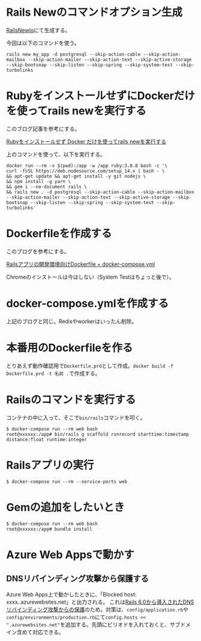 # Rails Newのコマンドオプション生成

[RailsNewIo](https://railsnew.io/)にて生成する。

今回は以下のコマンドを使う。

```
rails new my_app -d postgresql --skip-action-cable --skip-action-mailbox --skip-action-mailer --skip-action-text --skip-active-storage --skip-bootsnap --skip-listen --skip-spring --skip-system-test --skip-turbolinks
```

# RubyをインストールせずにDockerだけを使ってrails newを実行する

このブログ記事を参考にする。

[Rubyをインストールせず Docker だけを使ってrails newを実行する](https://sinsoku.hatenablog.com/entry/2021/04/03/001227)

上のコマンドを使って、以下を実行する。

```
docker run --rm -v $(pwd):/app -w /app ruby:3.0.0 bash -c '\
curl -fsSL https://deb.nodesource.com/setup_14.x | bash - \
&& apt-get update && apt-get install -y git nodejs \
&& npm install -g yarn \
&& gem i --no-document rails \
&& rails new . -d postgresql --skip-action-cable --skip-action-mailbox --skip-action-mailer --skip-action-text --skip-active-storage --skip-bootsnap --skip-listen --skip-spring --skip-system-test --skip-turbolinks'
```

# Dockerfileを作成する

このブログを参考にする。

[Railsアプリの開発環境向けDockerfile + docker-compose.yml](https://sinsoku.hatenablog.com/entry/2021/03/24/100000)

Chromeのインストールは今はしない（System Testはちょっと後で）。

# docker-compose.ymlを作成する

上記のブログと同じ。Redisやworkerはいったん削除。

# 本番用のDockerfileを作る

とりあえず動作確認用で`Dockerfile.prd`として作成。`docker build -f Dockerfile.prd -t 名前 .`で作成する。

# Railsのコマンドを実行する

コンテナの中に入って、そこで`bin/rails`コマンドを叩く。

```
$ docker-compose run --rm web bash
root@xxxxxx:/app# bin/rails g scaffold runrecord starttime:timestamp distance:float runtime:integer
```

# Railsアプリの実行

```
$ docker-compose run --rm --service-ports web
```

# Gemの追加をしたいとき

```
$ docker-compose run --rm web bash
root@xxxxxx:/app# bundle install
```

# Azure Web Appsで動かす

## DNSリバインディング攻撃から保護する

Azure Web Apps上で動かしたときに、「Blocked host: xxxx..azurewebsites.net」と出力される。
これは[Rails 6.0から導入されたDNSリバインディング攻撃からの保護](https://railsguides.jp/6_0_release_notes.html#action-pack-%E4%B8%BB%E3%81%AA%E5%A4%89%E6%9B%B4)のため。対策は、`config/application.rb`や`config/environments/production.rb`にて`config.hosts << ".azurewebsites.net"`を追加する。先頭にピリオドを入れておくと、サブドメイン含めて対応できる。
